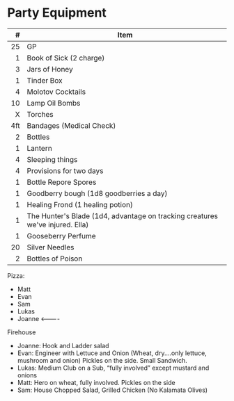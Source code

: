 
# Party Equipment

\#  | Item
--: | ---------
25  | GP
1   | Book of Sick (2 charge)
3   | Jars of Honey
1   | Tinder Box
4   | Molotov Cocktails
10  | Lamp Oil Bombs
X   | Torches
4ft | Bandages (Medical Check)
2   | Bottles
1   | Lantern
4   | Sleeping things
4   | Provisions for two days
1   | Bottle Repore Spores
1   | Goodberry bough (1d8 goodberries a day) 
1   | Healing Frond (1 healing potion)
1   | The Hunter's Blade (1d4, advantage on tracking creatures we've injured. Ella)
1   | Gooseberry Perfume
20  | Silver Needles
2   | Bottles of Poison
Pizza:
- Matt 
- Evan  
- Sam 
- Lukas  
- Joanne <----

Firehouse
- Joanne: Hook and Ladder salad
- Evan: Engineer with Lettuce and Onion (Wheat, dry....only lettuce, mushroom and onion) Pickles on the side. Small Sandwich.
- Lukas: Medium Club on a Sub, “fully involved” except mustard and onions
- Matt: Hero on wheat, fully involved. Pickles on the side
- Sam: House Chopped Salad, Grilled Chicken (No Kalamata Olives)

